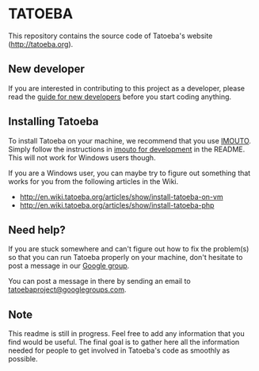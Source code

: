 TATOEBA
=======

This repository contains the source code of Tatoeba's website (http://tatoeba.org). 


New developer
-------------

If you are interested in contributing to this project as a developer, please read the 
[guide for new developers](http://en.wiki.tatoeba.org/articles/show/guide-for-new-developers#)
before you start coding anything.



Installing Tatoeba
------------------
To install Tatoeba on your machine, we recommend that you use 
[IMOUTO](https://github.com/Tatoeba/admin). Simply follow the instructions in 
[imouto for development](https://github.com/Tatoeba/admin/blob/master/README.md#imouto-for-development) 
in the README. This will not work for Windows users though.

If you are a Windows user, you can maybe try to figure out something that works
for you from the following articles in the Wiki.

- http://en.wiki.tatoeba.org/articles/show/install-tatoeba-on-vm
- http://en.wiki.tatoeba.org/articles/show/install-tatoeba-php



Need help?
----------
If you are stuck somewhere and can't figure out how to fix the problem(s) so that you can
run Tatoeba properly on your machine, don't hesitate to post a message in our 
[Google group](http://groups.google.com/group/tatoebaproject).

You can post a message in there by sending an email to tatoebaproject@googlegroups.com.


Note
----
This readme is still in progress. Feel free to add any information that you find would be useful. 
The final goal is to gather here all the information needed for people to get involved in Tatoeba's 
code as smoothly as possible.
